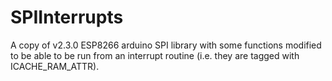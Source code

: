 # SPIInterrupts

A copy of v2.3.0 ESP8266 arduino SPI library with some functions modified to be able to be run from an interrupt routine (i.e. they are tagged with ICACHE_RAM_ATTR).
